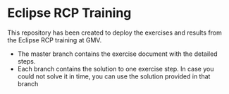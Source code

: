 # Eclipse RCP Training

This repository has been created to deploy the exercises and results from the Eclipse RCP training at GMV.
  - The master branch contains the exercise document with the detailed steps.
  - Each branch contains the solution to one exercise step. In case you could not solve it in time, you can use the solution provided in that branch
